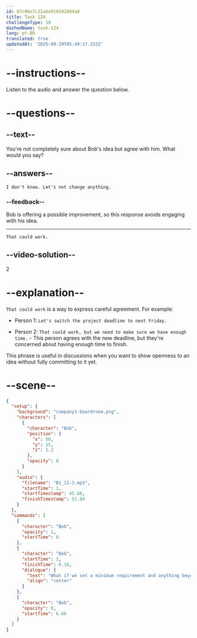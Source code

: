 ```yaml
---
id: 67c06e7c22aba916592604a8
title: Task 124
challengeType: 19
dashedName: task-124
lang: pt-BR
translated: true
updatedAt: '2025-09-29T05:49:17.333Z'
---
```


<!-- (Audio) Bob: What if we set a minimum requirement, and anything beyond that can be used for personal preferences? -->

<!-- SPEAKING -->

# --instructions--

Listen to the audio and answer the question below.

# --questions--

## --text--

You're not completely sure about Bob's idea but agree with him. What would you say?

## --answers--

`I don't know. Let's not change anything.`

### --feedback--

Bob is offering a possible improvement, so this response avoids engaging with his idea.

---

`That could work.`

## --video-solution--

2

# --explanation--

`That could work` is a way to express careful agreement. For example:

- Person 1: `Let's switch the project deadline to next Friday.`

- Person 2: `That could work, but we need to make sure we have enough time.` - This person agrees with the new deadline, but they're concerned about having enough time to finish.

This phrase is useful in discussions when you want to show openness to an idea without fully committing to it yet.

# --scene--

```json
{
  "setup": {
    "background": "company1-boardroom.png",
    "characters": [
      {
        "character": "Bob",
        "position": {
          "x": 50,
          "y": 15,
          "z": 1.2
        },
        "opacity": 0
      }
    ],
    "audio": {
      "filename": "B1_11-3.mp3",
      "startTime": 1,
      "startTimestamp": 45.88,
      "finishTimestamp": 51.04
    }
  },
  "commands": [
    {
      "character": "Bob",
      "opacity": 1,
      "startTime": 0
    },
    {
      "character": "Bob",
      "startTime": 1,
      "finishTime": 6.16,
      "dialogue": {
        "text": "What if we set a minimum requirement and anything beyond that can be used for personal preferences?",
        "align": "center"
      }
    },
    {
      "character": "Bob",
      "opacity": 0,
      "startTime": 6.66
    }
  ]
}
```
